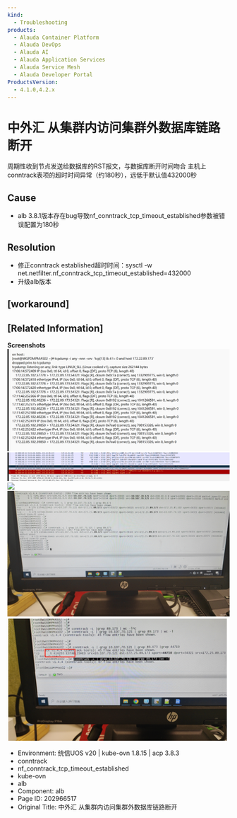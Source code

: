 ```yaml
---
kind:
  - Troubleshooting
products:
  - Alauda Container Platform
  - Alauda DevOps
  - Alauda AI
  - Alauda Application Services
  - Alauda Service Mesh
  - Alauda Developer Portal
ProductsVersion:
  - 4.1.0,4.2.x
---
```

<!-- A type of document that involves encountering a fault, diagnosing it, performing root cause analysis, and providing solutions. -->

# 中外汇 从集群内访问集群外数据库链路断开

周期性收到节点发送给数据库的RST报文，与数据库断开时间吻合 主机上conntrack表项的超时时间异常（约180秒），远低于默认值432000秒

## Cause
- alb 3.8.1版本存在bug导致nf_conntrack_tcp_timeout_established参数被错误配置为180秒

## Resolution
- 修正conntrack established超时时间：sysctl -w net.netfilter.nf_conntrack_tcp_timeout_established=432000
- 升级alb版本

## [workaround]

## [Related Information]
**Screenshots**
![](assets/zhong-wai-hui-cong-ji-qun-nei-fang-wen-ji-qun-wai-shu-ju-ku-lian-lu-duan-kai/image-2024-4-15_17-4-47.png)
![](assets/zhong-wai-hui-cong-ji-qun-nei-fang-wen-ji-qun-wai-shu-ju-ku-lian-lu-duan-kai/image-2024-4-15_17-8-25.png)
![](assets/zhong-wai-hui-cong-ji-qun-nei-fang-wen-ji-qun-wai-shu-ju-ku-lian-lu-duan-kai/image-2024-4-15_17-10-42.png)
![](assets/zhong-wai-hui-cong-ji-qun-nei-fang-wen-ji-qun-wai-shu-ju-ku-lian-lu-duan-kai/image-2024-4-15_17-10-52.png)
![](assets/zhong-wai-hui-cong-ji-qun-nei-fang-wen-ji-qun-wai-shu-ju-ku-lian-lu-duan-kai/image-2024-4-15_17-12-33.png)
- Environment: 统信UOS v20 | kube-ovn 1.8.15 | acp 3.8.3
- conntrack
- nf_conntrack_tcp_timeout_established
- kube-ovn
- alb
- Component: alb
- Page ID: 202966517
- Original Title: 中外汇 从集群内访问集群外数据库链路断开

